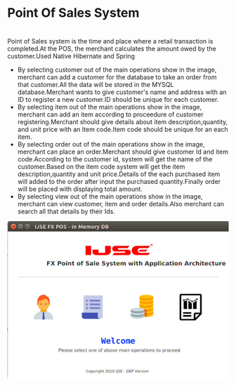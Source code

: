 # **Point Of Sales System** <h1>

<div>
    <p>Point of Sales system is the time and place where a retail transaction is completed.At the POS, the merchant calculates the amount owed by the customer.Used Native Hibernate and Spring</p>
</div>

<div>
	<ul>
		 <li><span>By selecting customer out of the main operations show in the image, merchant can add a customer for the database to take an order from that customer.All the data will be stored in the MYSQL database.Merchant wants to give customer's name and address with an ID to register a new customer.ID should be unique for each customer.</span></li>
                                        <li><span>By selecting item out of the main operations show in the image, merchant can add an item according to proceedure of customer registering.Merchant should give details about item description,quantity, and unit price with an Item code.Item code should be unique for an each item.</span></li>
                                        <li><span>By selecting order out of the main operations show in the image, merchant can place an order.Merchant should give customer Id and item code.According to the customer id, system will get the name of the customer.Based on the item code system will get the item description,quantity and unit price.Details of the each purchased item will added to the order after input the purchased quantity.Finally order will be placed with displaying total amount.</span></li>
                                        <li><span>By selecting view out of the main operations show in the image, merchant can view customer, item and order details.Also merchant can search all that details by their Ids.</span></li>
	</ul>
</div>

![Image of Yaktocat](src/lk/ijse/dep/app/images/posMain1.jpg)				





